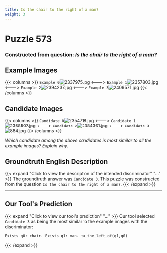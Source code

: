 ```yaml
---
title: Is the chair to the right of a man?
weight: 3
---
```


# Puzzle 573
### Constructed from question: _Is the chair to the right of a man?_


## Example Images
{{< columns >}}
`Example 0`![2337975.jpg](/gqa_images/2337975.jpg)
<--->
`Example 1`![2357803.jpg](/gqa_images/2357803.jpg)
<--->
`Example 2`![2394237.jpg](/gqa_images/2394237.jpg)
<--->
`Example 3`![2409571.jpg](/gqa_images/2409571.jpg)
{{< /columns >}}

## Candidate Images
{{< columns >}}
`Candidate 0`![2354718.jpg](/gqa_images/2354718.jpg)
<--->
`Candidate 1`![2358507.jpg](/gqa_images/2358507.jpg)
<--->
`Candidate 2`![2384361.jpg](/gqa_images/2384361.jpg)
<--->
`Candidate 3`![884.jpg](/gqa_images/884.jpg)
{{< /columns >}}

*Which candidate among the above candidates is most similar to all the example images? Explain why.*

## Groundtruth English Description

{{< expand "Click to view the description of the intended discriminator" "..." >}}
The groundtruth answer was `Candidate 3`. This puzzle was constructed from the question `Is the chair to the right of a man?`.
{{< /expand >}}

---

## Our Tool's Prediction

{{< expand "Click to view our tool's prediction" "..." >}}
Our tool selected `Candidate 3` as being the most similar to the example images with the discriminator:
```plaintext
Exists q0: chair. Exists q1: man. to_the_left_of(q1,q0)
```
{{< /expand >}}
